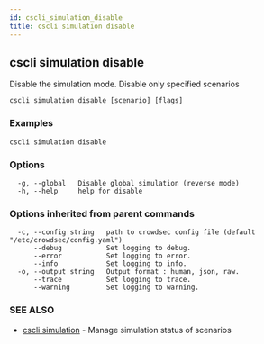 ```yaml
---
id: cscli_simulation_disable
title: cscli simulation disable
---
```

## cscli simulation disable

Disable the simulation mode. Disable only specified scenarios

```
cscli simulation disable [scenario] [flags]
```

### Examples

```
cscli simulation disable
```

### Options

```
  -g, --global   Disable global simulation (reverse mode)
  -h, --help     help for disable
```

### Options inherited from parent commands

```
  -c, --config string   path to crowdsec config file (default "/etc/crowdsec/config.yaml")
      --debug           Set logging to debug.
      --error           Set logging to error.
      --info            Set logging to info.
  -o, --output string   Output format : human, json, raw.
      --trace           Set logging to trace.
      --warning         Set logging to warning.
```

### SEE ALSO

* [cscli simulation](/cscli/cscli_simulation.md)	 - Manage simulation status of scenarios

